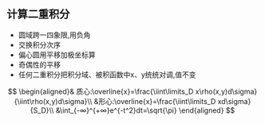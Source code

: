 ## 计算二重积分

- 圆域跨一四象限,用负角
- 交换积分次序
- 偏心圆用平移加极坐标算
- 奇偶性的平移
- 任何二重积分把积分域、被积函数中x、y统统对调,值不变

$$
\begin{aligned}&
质心:\overline{x}=\frac{\iint\limits_D x\rho(x,y)d\sigma}{\iint\rho(x,y)d\sigma}\\
&形心:\overline{x}=\frac{\iint\limits_D xd\sigma}{S_D}\\
&\int_{-∞}^{+∞}e^{-t^2}dt=\sqrt{\pi}
\end{aligned}
$$
